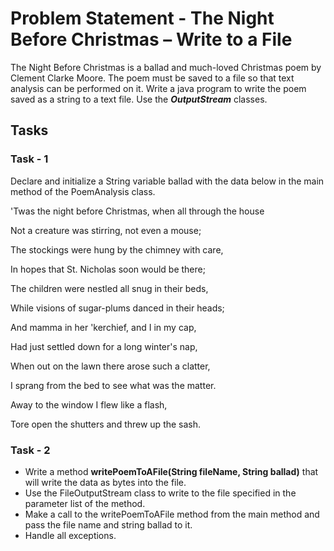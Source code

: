 # Problem Statement - The Night Before Christmas – Write to a File

The Night Before Christmas is a ballad and much-loved Christmas poem by Clement Clarke Moore. 
The poem must be saved to a file so that text analysis can be performed on it.
Write a java program to write the poem saved as a string to a text file. Use the ***OutputStream*** classes.

## Tasks

### Task - 1 
Declare and initialize a String variable ballad with the data below in the main method of the PoemAnalysis class.

'Twas the night before Christmas, when all through the house

Not a creature was stirring, not even a mouse;

The stockings were hung by the chimney with care,

In hopes that St. Nicholas soon would be there;



The children were nestled all snug in their beds,

While visions of sugar-plums danced in their heads;

And mamma in her 'kerchief, and I in my cap,

Had just settled down for a long winter's nap,



When out on the lawn there arose such a clatter,

I sprang from the bed to see what was the matter.

Away to the window I flew like a flash,

Tore open the shutters and threw up the sash.

### Task - 2

- Write a method **writePoemToAFile(String fileName, String ballad)** that will write the data as bytes into the file.
- Use the FileOutputStream class to write to the file specified in the parameter list of the method.
- Make a call to the writePoemToAFile method from the main method and pass the file name and string ballad to it.
- Handle all exceptions.


